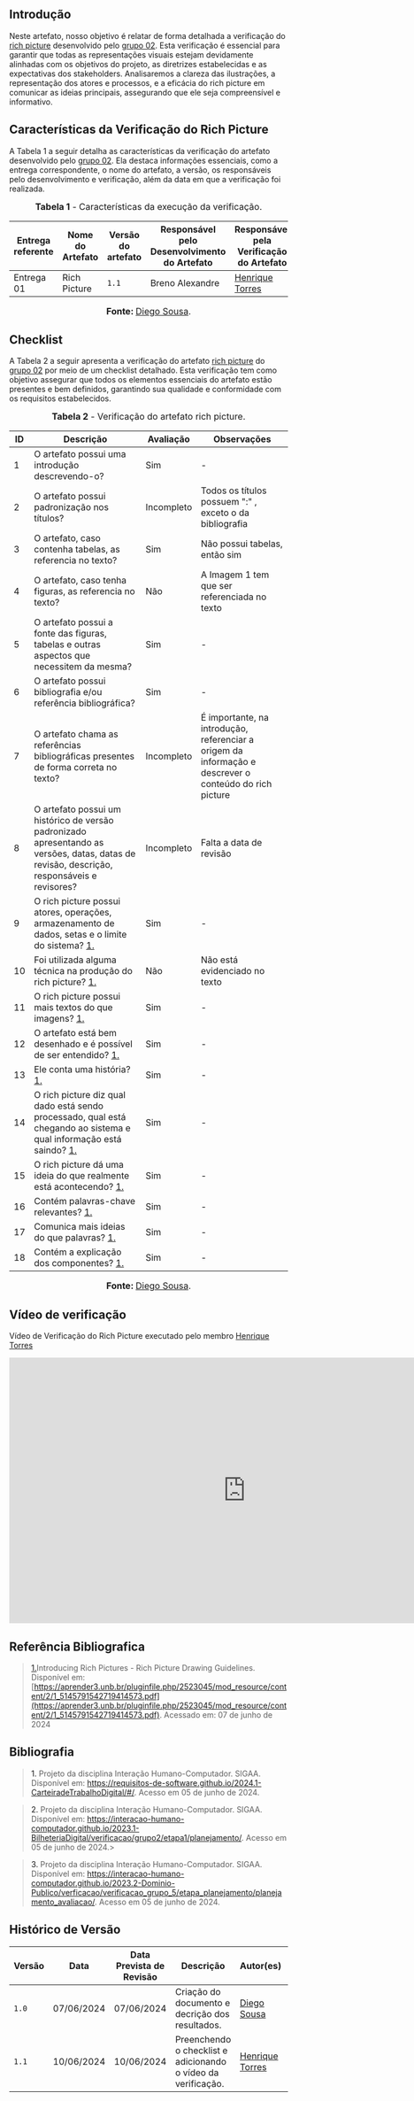 ## <a>Introdução</a>

Neste artefato, nosso objetivo é relatar de forma detalhada a verificação do [rich picture](https://requisitos-de-software.github.io/2024.1-CarteiradeTrabalhoDigital/#/planejamento/rich_picture) desenvolvido pelo [grupo 02](https://requisitos-de-software.github.io/2024.1-CarteiradeTrabalhoDigital/#/). Esta verificação é essencial para garantir que todas as representações visuais estejam devidamente alinhadas com os objetivos do projeto, as diretrizes estabelecidas e as expectativas dos stakeholders. Analisaremos a clareza das ilustrações, a representação dos atores e processos, e a eficácia do rich picture em comunicar as ideias principais, assegurando que ele seja compreensível e informativo.

## <a>Características da Verificação do Rich Picture</a>

A Tabela 1 a seguir detalha as características da verificação do artefato desenvolvido pelo [grupo 02](https://requisitos-de-software.github.io/2024.1-CarteiradeTrabalhoDigital/#/). Ela destaca informações essenciais, como a entrega correspondente, o nome do artefato, a versão, os responsáveis pelo desenvolvimento e verificação, além da data em que a verificação foi realizada.

<center>

<font size="3"><p style="text-align: center"><b>Tabela 1</b> - Características da execução da verificação.</p></font>

|**Entrega referente**|**Nome do Artefato**|**Versão do artefato**|**Responsável pelo Desenvolvimento do Artefato**|**Responsável pela Verificação do Artefato**|**Data da Verificação**|
|---------|---------|---------|-----------|------------------|------|
|Entrega 01|Rich Picture|`1.1`|Breno Alexandre|[Henrique Torres](https://github.com/henriqtorresl)|10/06/2024|

<font size="3"><p style="text-align: center"><b>Fonte: </b> [Diego Sousa](https://github.com/DiegoSousaLeite).</p></font>
</center>


## <a>Checklist</a>

A Tabela 2 a seguir apresenta a verificação do artefato [rich picture](https://requisitos-de-software.github.io/2024.1-CarteiradeTrabalhoDigital/#/planejamento/rich_picture) do [grupo 02](https://requisitos-de-software.github.io/2024.1-CarteiradeTrabalhoDigital/#/) por meio de um checklist detalhado. Esta verificação tem como objetivo assegurar que todos os elementos essenciais do artefato estão presentes e bem definidos, garantindo sua qualidade e conformidade com os requisitos estabelecidos.

<center>

<font size="3"><p style="text-align: center"><b>Tabela 2</b> - Verificação do artefato rich picture.</p></font>

**ID**|**Descrição**|**Avaliação**|**Observações**|
|----|-----------|-----------|-------------|
| 1  | O artefato possui uma introdução descrevendo-o?|Sim|-|
| 2  | O artefato possui padronização nos títulos?|Incompleto|Todos os títulos possuem ":" , exceto o da bibliografia|
| 3  | O artefato, caso contenha tabelas, as referencia no texto?|Sim|Não possui tabelas, então sim|
| 4  | O artefato, caso tenha figuras, as referencia no texto?|Não|A Imagem 1 tem que ser referenciada no texto|		
| 5  | O artefato possui a fonte das figuras, tabelas e outras aspectos que necessitem da mesma?|Sim|-|		
| 6  | O artefato possui bibliografia e/ou referência bibliográfica?|Sim|-|
| 7  | O artefato chama as referências bibliográficas presentes de forma correta no texto?|Incompleto|É importante, na introdução, referenciar a origem da informação e descrever o conteúdo do rich picture|
| 8  | O artefato possui um histórico de versão padronizado apresentando as versões, datas, datas de revisão, descrição, responsáveis e revisores?|Incompleto|Falta a data de revisão|
| 9  | O rich picture possui atores, operações, armazenamento de dados, setas e o limite do sistema? <a id="REF4" href="#anchor_3">1.</a> |Sim| -|
| 10 | Foi utilizada alguma técnica na produção do rich picture? <a id="REF4" href="#anchor_3">1.</a>|Não |Não está evidenciado no texto |
| 11 | O rich picture possui mais textos do que imagens? <a id="REF4" href="#anchor_3">1.</a> |Sim |- |
| 12 | O artefato está bem desenhado e é possível de ser entendido? <a id="REF4" href="#anchor_3">1.</a> | Sim | -|
| 13 | Ele conta uma história? <a id="REF4" href="#anchor_3">1.</a> | Sim | - |
| 14 | O rich picture diz qual dado está sendo processado, qual está chegando ao sistema e qual informação está saindo? <a id="REF4" href="#anchor_3">1.</a> |Sim |- |
| 15 | O rich picture dá uma ideia do que realmente está acontecendo? <a id="REF4" href="#anchor_3">1.</a>| Sim |- |
| 16 | Contém palavras-chave relevantes? <a id="REF4" href="#anchor_3">1.</a>| Sim |- |
| 17 | Comunica mais ideias do que palavras? <a id="REF4" href="#anchor_3">1.</a>|Sim |- |
| 18 | Contém a explicação dos componentes? <a id="REF4" href="#anchor_3">1.</a> |Sim |- |

<font size="3"><p style="text-align: center"><b>Fonte: </b> [Diego Sousa](https://github.com/DiegoSousaLeite).</p></font>
</center>

## <a> Vídeo de verificação </a>

Vídeo de Verificação do Rich Picture executado pelo membro [Henrique Torres](https://github.com/henriqtorresl)

<center>
<iframe width="853" height="480" src="https://www.youtube.com/embed/54_s7LDyn6I?si=skojQ_1brP9XxsUo" title="YouTube video player" frameborder="0" allow="accelerometer; autoplay; clipboard-write; encrypted-media; gyroscope; picture-in-picture; web-share" referrerpolicy="strict-origin-when-cross-origin" allowfullscreen></iframe>
</center>

## <a>Referência Bibliografica</a>
> <a id="REF4" href="#anchor_3">1.</a>Introducing Rich Pictures - Rich Picture Drawing Guidelines. Disponível em: [https://aprender3.unb.br/pluginfile.php/2523045/mod_resource/content/2/1_5145791542719414573.pdf](https://aprender3.unb.br/pluginfile.php/2523045/mod_resource/content/2/1_5145791542719414573.pdf). Acessado em: 07 de junho de 2024

## <a>Bibliografia</a>
> <a>1. </a>Projeto da disciplina Interação Humano-Computador. SIGAA. Disponível em: <https://requisitos-de-software.github.io/2024.1-CarteiradeTrabalhoDigital/#/>. Acesso em 05 de junho de 2024.

> <a>2. </a>Projeto da disciplina Interação Humano-Computador. SIGAA. Disponível em: <https://interacao-humano-computador.github.io/2023.1-BilheteriaDigital/verificacao/grupo2/etapa1/planejamento/>. Acesso em 05 de junho de 2024.>

> <a>3. </a> Projeto da disciplina Interação Humano-Computador. SIGAA. Disponível em: <https://interacao-humano-computador.github.io/2023.2-Dominio-Publico/verficacao/verificacao_grupo_5/etapa_planejamento/planejamento_avaliacao/>. Acesso em 05 de junho de 2024.


## <a>Histórico de Versão</a>

| Versão| Data | Data Prevista de Revisão| Descrição  | Autor(es)  | Revisor(es) |
| ------- | ------ | ------ | ------- | -------- | -------- |
| `1.0` | 07/06/2024 | 07/06/2024 | Criação do documento e decrição dos resultados. | [Diego Sousa](https://github.com/DiegoSousaLeite)|[Eric Silveira](https://github.com/ericbky) , [João Artur](https://github.com/joao-artl) e [Arthur Alves](https://github.com/Arthrok)|
| `1.1` | 10/06/2024 | 10/06/2024 | Preenchendo o checklist e adicionando o vídeo da verificação. | [Henrique Torres](https://github.com/henriqtorresl)|[Eric Silveira](https://github.com/ericbky) , [João Artur](https://github.com/joao-artl) e [Arthur Alves](https://github.com/Arthrok)|